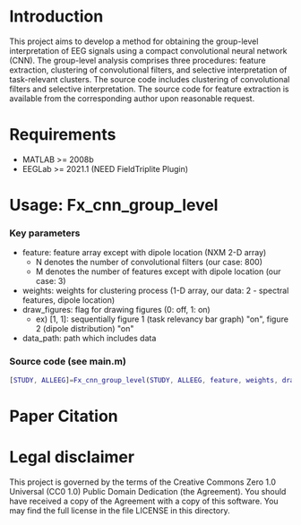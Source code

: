 # Introduction
This project aims to develop a method for obtaining the group-level interpretation of EEG signals using a compact convolutional neural network (CNN). 
The group-level analysis comprises three procedures: feature extraction, clustering of convolutional filters, and selective interpretation of task-relevant clusters. 
The source code includes clustering of convolutional filters and selective interpretation.
The source code for feature extraction is available from the corresponding author upon reasonable request.

# Requirements
* MATLAB >= 2008b
* EEGLab >= 2021.1 (NEED FieldTriplite Plugin)

# Usage: Fx_cnn_group_level
### Key parameters
* feature: feature array except with dipole location (NXM 2-D array)
  * N denotes the number of convolutional filters (our case: 800)
  * M denotes the number of features except with dipole location (our case: 3)
* weights: weights for clustering process (1-D array, our data: 2 - spectral features, dipole location)
* draw_figures: flag for drawing figures (0: off, 1: on)
  * ex) [1, 1]: sequentially figure 1 (task relevancy bar graph) "on", figure 2 (dipole distribution) "on"
* data_path: path which includes data
### Source code (see main.m)
```MATLAB
[STUDY, ALLEEG]=Fx_cnn_group_level(STUDY, ALLEEG, feature, weights, draw_figures, data_path);
```

# Paper Citation

# Legal disclaimer
This project is governed by the terms of the Creative Commons Zero 1.0 Universal (CC0 1.0) Public Domain Dedication (the Agreement). You should have received a copy of the Agreement with a copy of this software. 
You may find the full license in the file LICENSE in this directory.
